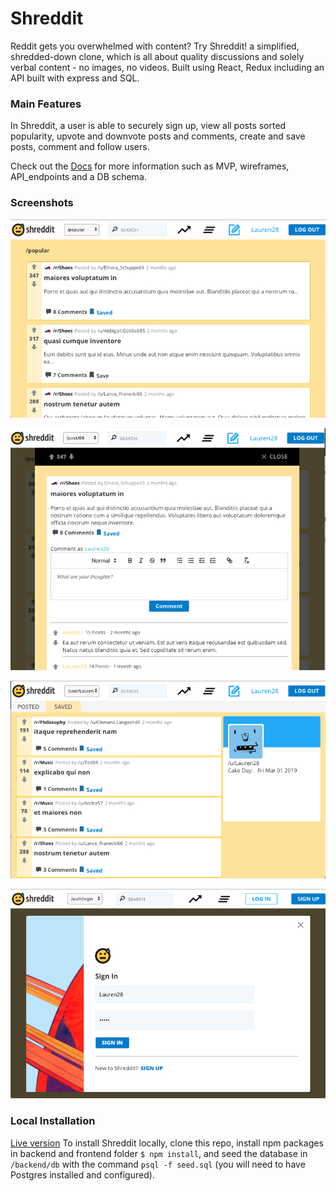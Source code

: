# Shreddit

Reddit gets you overwhelmed with content? Try Shreddit! a simplified, shredded-down clone, which is all about quality discussions and solely verbal content - no images, no videos. Built using React, Redux including an API built with express and SQL.

### Main Features ###

In Shreddit, a user is able to securely sign up, view all posts sorted popularity, upvote and downvote posts and comments, create and save posts, comment and follow users.

Check out the [Docs](./Docs) for more information such as MVP, wireframes, API_endpoints and a DB schema.

### Screenshots ###

![Home Page](./Docs/Screenshots/popular_posts.png)

![Single Post Modal](./Docs/Screenshots/post_modal.png)

![User Profile](./Docs/Screenshots/user-profile.png)

![Sign In](./Docs/Screenshots/sign_in.png)

### Local Installation ###

[Live version](https://shreddit-one.vercel.app/)
To install Shreddit locally, clone this repo, install npm packages in backend and frontend folder `$ npm install`, and seed the database in `/backend/db` with the command `psql -f seed.sql` (you will need to have Postgres installed and configured).
